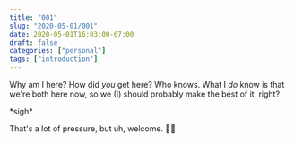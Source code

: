 ```yaml
---
title: "001"
slug: "2020-05-01/001"
date: 2020-05-01T16:03:00-07:00
draft: false
categories: ["personal"]
tags: ["introduction"]
---
```


Why am I here? How did _you_ get here? Who knows. What I _do_ know is that we're both here now, so we (I) should probably make the best of it, right?

\*sigh\*

That's a lot of pressure, but uh, welcome. 👋🏻
